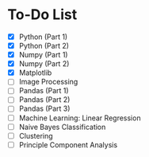 # To-Do List

- [x] Python (Part 1)
- [x] Python (Part 2)
- [x] Numpy (Part 1)
- [x] Numpy (Part 2)
- [x] Matplotlib
- [ ] Image Processing
- [ ] Pandas (Part 1)
- [ ] Pandas (Part 2)
- [ ] Pandas (Part 3)
- [ ] Machine Learning: Linear Regression
- [ ] Naive Bayes Classification
- [ ] Clustering
- [ ] Principle Component Analysis
